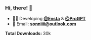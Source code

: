 ### Hi, there! 👋

- 🧑‍💻 Developing [**@Ensta**](https://github.com/diezo/ensta) & [**@ProGPT**](https://github.com/diezo/progpt)
- 📧 Email: **sonniiii@outlook.com**

**Total Downloads:** 30k
